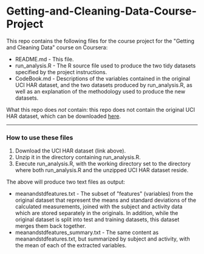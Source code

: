 # Getting-and-Cleaning-Data-Course-Project
This repo contains the following files for the course project for the "Getting and Cleaning Data" course on Coursera:

* README.md - This file.
* run_analysis.R - The R source file used to produce the two tidy datasets specified by the project instructions.
* CodeBook.md - Descriptions of the variables contained in the original UCI HAR dataset, and the two datasets produced by run_analysis.R, as well as an explanation of the methodology used to produce the new datasets.

What this repo does *not* contain: this repo does not contain the original UCI HAR dataset, which can be downloaded [here](https://d396qusza40orc.cloudfront.net/getdata%2Fprojectfiles%2FUCI%20HAR%20Dataset.zip).

---
### How to use these files

1. Download the UCI HAR dataset (link above).
2. Unzip it in the directory containing run_analysis.R.
3. Execute run\_analysis.R, with the working directory set to the directory where both run_analysis.R and the unzipped UCI HAR dataset reside.

The above will produce two text files as output:

* meanandstdfeatures.txt - The subset of "features" (variables) from the original dataset that represent the means and standard deviations of the calculated measurements, joined with the subject and activity data which are stored separately in the originals. In addition, while the original dataset is split into test and training datasets, this dataset merges them back together.
* meanandstdfeatures_summary.txt - The same content as meanandstdfeatures.txt, but summarized by subject and activity, with the mean of each of the extracted variables.